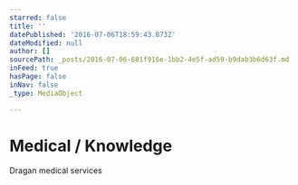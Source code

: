 ```yaml
---
starred: false
title: ''
datePublished: '2016-07-06T18:59:43.873Z'
dateModified: null
author: []
sourcePath: _posts/2016-07-06-601f916e-1bb2-4e5f-ad59-b9dab3b6d63f.md
inFeed: true
hasPage: false
inNav: false
_type: MediaObject

---
```

# Medical / Knowledge

Dragan medical services